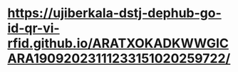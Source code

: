 #  https://ujiberkala-dstj-dephub-go-id-qr-vi-rfid.github.io/ARATXOKADKWWGICARA19092023111233151020259722/
